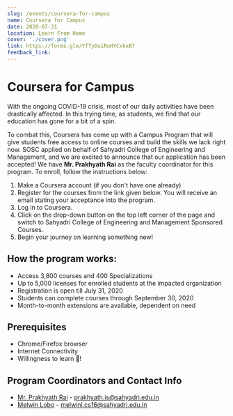 ```yaml
---
slug: /events/coursera-for-campus
name: Coursera for Campus
date: 2020-07-31
location: Learn From Home
cover: './cover.png'
link: https://forms.gle/YfTyDuiRuHYCxkxB7
feedback_link: 
---
```


# Coursera for Campus
With the ongoing COVID-19 crisis, most of our daily activities have been drastically affected. In this trying time, as students, we find that our education has gone for a bit of a spin. 

To combat this, Coursera has come up with a Campus Program that will give students free access to online courses and build the skills we lack right now. SOSC applied on behalf of Sahyadri College of Engineering and Management, and we are excited to announce that our application has been accepted! We have **Mr. Prakhyath Rai** as the faculty coordinator for this program. To enroll, follow the instructions below:
1. Make a Coursera account (if you don't have one already)
2. Register for the courses from the link given below. You will receive an email stating your acceptance into the program.
3. Log in to Coursera.
4. Click on the drop-down button on the top left corner of the page and switch to Sahyadri College of Engineering and Management Sponsored Courses.
5. Begin your journey on learning something new!

## How the program works:
- Access 3,800 courses and 400 Specializations
- Up to 5,000 licenses for enrolled students at the impacted organization
- Registration is open till July 31, 2020
- Students can complete courses through September 30, 2020
- Month-to-month extensions are available, dependent on need

## Prerequisites
- Chrome/Firefox browser
- Internet Connectivity
- Willingness to learn 💚!

## Program Coordinators and Contact Info
- [Mr. Prakhyath Rai](https://www.sahyadri.edu.in/Department/profile/194) -  prakhyath.is@sahyadri.edu.in
- [Melwin Lobo](https://github.com/melwinlobo18) - melwinl.cs16@sahyadri.edu.in
